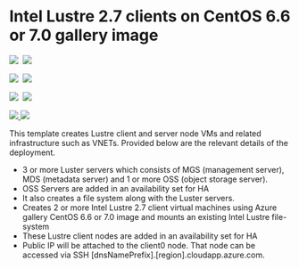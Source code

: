 # Intel Lustre 2.7 clients on CentOS 6.6 or 7.0 gallery image

<IMG SRC="https://azbotstorage.blob.core.windows.net/badges/intel-lustre-clients-on-centos/PublicLastTestDate.svg" />&nbsp;
<IMG SRC="https://azbotstorage.blob.core.windows.net/badges/intel-lustre-clients-on-centos/PublicDeployment.svg" />&nbsp;

<IMG SRC="https://azbotstorage.blob.core.windows.net/badges/intel-lustre-clients-on-centos/FairfaxLastTestDate.svg" />&nbsp;
<IMG SRC="https://azbotstorage.blob.core.windows.net/badges/intel-lustre-clients-on-centos/FairfaxDeployment.svg" />&nbsp;

<IMG SRC="https://azbotstorage.blob.core.windows.net/badges/intel-lustre-clients-on-centos/BestPracticeResult.svg" />&nbsp;
<IMG SRC="https://azbotstorage.blob.core.windows.net/badges/intel-lustre-clients-on-centos/CredScanResult.svg" />&nbsp;

<a href="https://portal.azure.com/#create/Microsoft.Template/uri/https%3A%2F%2Fraw.githubusercontent.com%2FAzure%2Fazure-quickstart-templates%2Fmaster%2Fintel-lustre-clients-on-centos%2Fazuredeploy.json" target="_blank">
    <img src="http://azuredeploy.net/deploybutton.png"/>
</a>
<a href="http://armviz.io/#/?load=https%3A%2F%2Fraw.githubusercontent.com%2FAzure%2Fazure-quickstart-templates%2Fmaster%2Fintel-lustre-clients-on-centos%2Fazuredeploy.json" target="_blank">
    <img src="http://armviz.io/visualizebutton.png"/>
</a>

This template creates Lustre client and server node VMs and related infrastructure such as VNETs. Provided below are the relevant details of the deployment.

* 3 or more Luster servers which consists of MGS (management server), MDS (metadata server) and 1 or more OSS (object storage server).
* OSS Servers are added in an availability set for HA
* It also creates a file system along with the Luster servers. 
* Creates 2 or more Intel Lustre 2.7 client virtual machines using Azure gallery CentOS 6.6 or 7.0 image and mounts an existing Intel Lustre file-system
* These Lustre client nodes are added in an availability set for HA
* Public IP will be attached to the client0 node. That node can be accessed via SSH [dnsNamePrefix].[region].cloudapp.azure.com.
